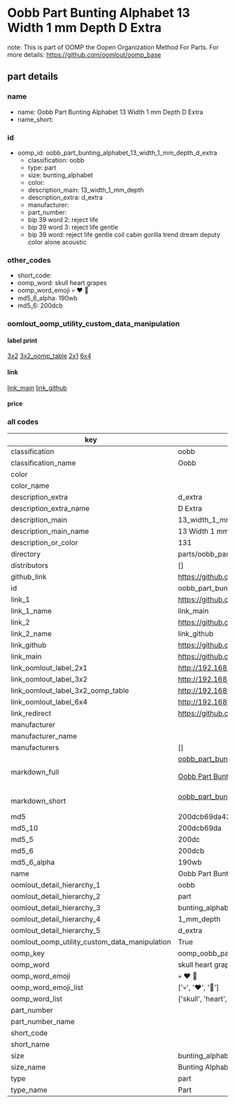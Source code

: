 # Oobb Part Bunting Alphabet 13 Width 1 mm Depth D Extra  

note: This is part of OOMP the Oopen Organization Method For Parts. For more details: https://github.com/oomlout/oomp_base

##  part details
  







### name
* name: Oobb Part Bunting Alphabet 13 Width 1 mm Depth D Extra
* name_short: 
### id
* oomp_id: oobb_part_bunting_alphabet_13_width_1_mm_depth_d_extra
  * classification: oobb
  * type: part
  * size: bunting_alphabet
  * color: 
  * description_main: 13_width_1_mm_depth
  * description_extra: d_extra
  * manufacturer: 
  * part_number: 
  * bip 39 word 2: reject life
  * bip 39 word 3: reject life gentle
  * bip 39 word: reject life gentle coil cabin gorilla trend dream deputy color alone acoustic

### other_codes
* short_code: 
* oomp_word: skull heart grapes
* oomp_word_emoji :skull: :heart: :grapes:
* md5_6_alpha: 190wb
* md5_6: 200dcb






### oomlout_oomp_utility_custom_data_manipulation
#### label print
[3x2](http://192.168.1.245:1112/?label=oomp%20190wb)
[3x2_oomp_table](http://192.168.1.108:1112/?label=oomp%20190wb)
[2x1](http://192.168.1.242:1112/?label=oomp%20190wb)
[6x4](http://192.168.1.55:1112/?label=oomp%20190wb)    

#### link

[link_main](https://github.com/oomlout/oomlout_oomp_version_1_messy/tree/main/parts/oobb_part_bunting_alphabet_13_width_1_mm_depth_d_extra) [link_github](https://github.com/oomlout/oomlout_oomp_version_1_messy/tree/main/parts/oobb_part_bunting_alphabet_13_width_1_mm_depth_d_extra)                             

#### price







### all codes 
| key | value |  
| --- | --- |  
| classification | oobb |  
| classification_name | Oobb |  
| color |  |  
| color_name |  |  
| description_extra | d_extra |  
| description_extra_name | D Extra |  
| description_main | 13_width_1_mm_depth |  
| description_main_name | 13 Width 1 mm Depth |  
| description_or_color | 131 |  
| directory | parts/oobb_part_bunting_alphabet_13_width_1_mm_depth_d_extra |  
| distributors | [] |  
| github_link | https://github.com/oomlout/oomlout_oomp_part_src/tree/main/parts/oobb_part_bunting_alphabet_13_width_1_mm_depth_d_extra |  
| id | oobb_part_bunting_alphabet_13_width_1_mm_depth_d_extra |  
| link_1 | https://github.com/oomlout/oomlout_oomp_version_1_messy/tree/main/parts/oobb_part_bunting_alphabet_13_width_1_mm_depth_d_extra |  
| link_1_name | link_main |  
| link_2 | https://github.com/oomlout/oomlout_oomp_version_1_messy/tree/main/parts/oobb_part_bunting_alphabet_13_width_1_mm_depth_d_extra |  
| link_2_name | link_github |  
| link_github | https://github.com/oomlout/oomlout_oomp_version_1_messy/tree/main/parts/oobb_part_bunting_alphabet_13_width_1_mm_depth_d_extra |  
| link_main | https://github.com/oomlout/oomlout_oomp_version_1_messy/tree/main/parts/oobb_part_bunting_alphabet_13_width_1_mm_depth_d_extra |  
| link_oomlout_label_2x1 | http://192.168.1.242:1112/?label=oomp%20190wb |  
| link_oomlout_label_3x2 | http://192.168.1.245:1112/?label=oomp%20190wb |  
| link_oomlout_label_3x2_oomp_table | http://192.168.1.108:1112/?label=oomp%20190wb |  
| link_oomlout_label_6x4 | http://192.168.1.55:1112/?label=oomp%20190wb |  
| link_redirect | https://github.com/oomlout/oomlout_oomp_version_1_messy/tree/main/parts/oobb_part_bunting_alphabet_13_width_1_mm_depth_d_extra |  
| manufacturer |  |  
| manufacturer_name |  |  
| manufacturers | [] |  
| markdown_full | [oobb_part_bunting_alphabet_13_width_1_mm_depth_d_extra](none)<br>[](none)<br>[Oobb Part Bunting Alphabet 13 Width 1 Mm Depth D Extra](none)<br><br> |  
| markdown_short | [oobb_part_bunting_alphabet_13_width_1_mm_depth_d_extra](none)<br><br> |  
| md5 | 200dcb69da429d01928fe2d4c26055a7 |  
| md5_10 | 200dcb69da |  
| md5_5 | 200dc |  
| md5_6 | 200dcb |  
| md5_6_alpha | 190wb |  
| name | Oobb Part Bunting Alphabet 13 Width 1 mm Depth D Extra |  
| oomlout_detail_hierarchy_1 | oobb |  
| oomlout_detail_hierarchy_2 | part |  
| oomlout_detail_hierarchy_3 | bunting_alphabet |  
| oomlout_detail_hierarchy_4 | 1_mm_depth |  
| oomlout_detail_hierarchy_5 | d_extra |  
| oomlout_oomp_utility_custom_data_manipulation | True |  
| oomp_key | oomp_oobb_part_bunting_alphabet_13_width_1_mm_depth_d_extra |  
| oomp_word | skull heart grapes |  
| oomp_word_emoji | :skull: :heart: :grapes: |  
| oomp_word_emoji_list | [':skull:', ':heart:', ':grapes:'] |  
| oomp_word_list | ['skull', 'heart', 'grapes'] |  
| part_number |  |  
| part_number_name |  |  
| short_code |  |  
| short_name |  |  
| size | bunting_alphabet |  
| size_name | Bunting Alphabet |  
| type | part |  
| type_name | Part |  

